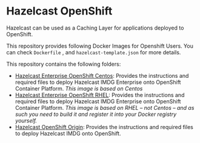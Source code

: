 # Hazelcast OpenShift

Hazelcast can be used as a Caching Layer for applications deployed to OpenShift. 

This repository provides following Docker Images for Openshift Users. You can check `Dockerfile` , and `hazelcast-template.json` for more details.

This repository contains the following folders:

* [Hazelcast Enterprise OpenShift Centos](hazelcast-enterprise-openshift-centos/): Provides the instructions and required files to deploy Hazelcast IMDG Enterprise onto OpenShift Container Platform. _This image is based on Centos_
* [Hazelcast Enterprise OpenShift RHEL](hazelcast-enterprise-openshift-rhel/): Provides the instructions and required files to deploy Hazelcast IMDG Enterprise onto OpenShift Container Platform. _This image is based on RHEL – not Centos – and as such you need to build it and register it into your Docker registry yourself._
* [Hazelcast OpenShift Origin](hazelcast-openshift-origin/): Provides the instructions and required files to deploy Hazelcast IMDG onto OpenShift.
